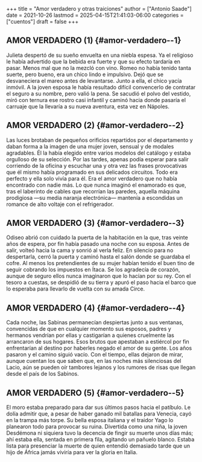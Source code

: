 +++
title = "Amor verdadero y otras traiciones"
author = ["Antonio Saade"]
date = 2021-10-26
lastmod = 2025-04-15T21:41:03-06:00
categories = ["cuentos"]
draft = false
+++

## AMOR VERDADERO (1) {#amor-verdadero--1}

Julieta despertó de su sueño envuelta en una niebla espesa. Ya el religioso le había advertido que la bebida era fuerte y que su efecto tardaría en pasar. Menos mal que no la mezcló con vino. Romeo no había tenido tanta suerte, pero bueno, era un chico lindo e impulsivo. Dejó que se desvaneciera el mareo antes de levantarse. Junto a ella, el chico yacía inmóvil. A la joven esposa le había resultado difícil convencerlo de contratar el seguro a su nombre, pero valió la pena. Se sacudió el polvo del vestido, miró con ternura ese rostro casi infantil y caminó hacia donde pasaría el carruaje que la llevaría a su nueva aventura, esta vez en Nápoles.


## AMOR VERDADERO (2) {#amor-verdadero--2}

Las luces brotaban de pequeños orificios repartidos por el departamento y daban forma a la imagen de una mujer joven, sensual y de modales agradables. Él la había elegido entre varios modelos del catálogo y estaba orgulloso de su selección. Por las tardes, apenas podía esperar para salir corriendo de la oficina y escuchar una y otra vez las frases provocativas que él mismo había programado en sus delicados circuitos. Todo era perfecto y ella solo vivía para él. Era el amor verdadero que no había encontrado con nadie más. Lo que nunca imaginó el enamorado es que, tras el laberinto de cables que recorrían las paredes, aquella máquina prodigiosa —su media naranja electrónica— mantenía a escondidas un romance de alto voltaje con el refrigerador.


## AMOR VERDADERO (3) {#amor-verdadero--3}

Odiseo abrió con cuidado la puerta de la habitación en la que, tras veinte años de espera, por fin había pasado una noche con su esposa. Antes de salir, volteó hacia la cama y sonrió al verla feliz. En silencio para no despertarla, cerró la puerta y caminó hasta el salón donde se guardaba el cofre. Al menos los pretendientes de su mujer habían tenido el buen tino de seguir cobrando los impuestos en Ítaca. Se los agradecía de corazón, aunque de seguro ellos nunca imaginaron que lo hacían por su rey. Con el tesoro a cuestas, se despidió de su tierra y apuró el paso hacia el barco que lo esperaba para llevarlo de vuelta con su amada Circe.


## AMOR VERDADERO (4) {#amor-verdadero--4}

Cada noche, las Sabinas permanecían despiertas junto a sus ventanas, convencidas de que en cualquier momento sus esposos, padres y hermanos vendrían por ellas y castigarían a quienes cruelmente las arrancaron de sus hogares. Esos brutos que apestaban a estiércol por fin enfrentarían al destino por haberles negado el amor de su gente. Los años pasaron y el camino siguió vacío. Con el tiempo, ellas dejaron de mirar, aunque cuentan los que saben que, en las noches más silenciosas del Lacio, aún se pueden oír tambores lejanos y los rumores de risas que llegan desde el país de los Sabinos.


## AMOR VERDADERO (5) {#amor-verdadero--5}

El moro estaba preparado para dar sus últimos pasos hacia el patíbulo. Le dolía admitir que, a pesar de haber ganado mil batallas para Venecia, cayó en la trampa más torpe. Su bella esposa italiana y el traidor Yago lo planearon todo para provocar su ruina. Divertida como una niña, la joven Desdémona ni siquiera tuvo la decencia de fingir su muerte unos días más; ahí estaba ella, sentada en primera fila, agitando un pañuelo blanco. Estaba lista para presenciar la muerte de quien entendió demasiado tarde que un hijo de África jamás viviría para ver la gloria en Italia.
